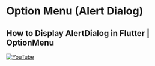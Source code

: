 # Option Menu (Alert Dialog)
## How to Display AlertDialog in Flutter | OptionMenu 

[![YouTube](https://img.youtube.com/vi/TOR2SfAruu8/0.jpg)](https://youtu.be/TOR2SfAruu8 "How to Display AlertDialog in Flutter | OptionMenu")

